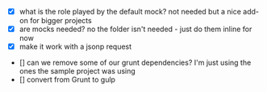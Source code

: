 - [x] what is the role played by the default mock? not needed but a nice add-on for bigger projects
- [x] are mocks needed? no the folder isn't needed - just do them inline for now
- [x] make it work with a jsonp request
- [] can we remove some of our grunt dependencies? I'm just using the ones the sample project was using
- [] convert from Grunt to gulp
